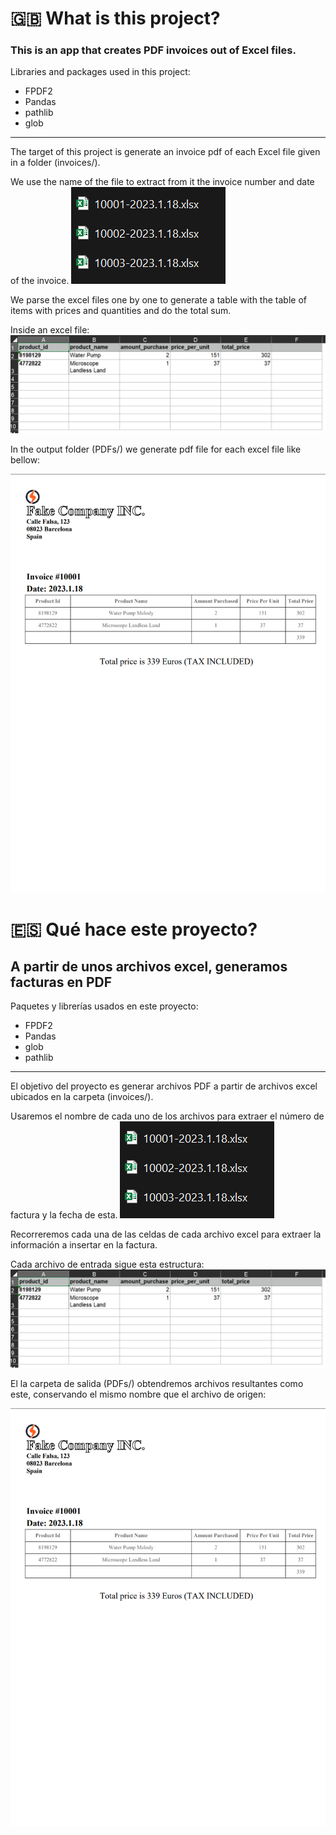 # :uk: What is this project?
### This is an app that creates PDF invoices out of Excel files.


Libraries and packages used in this project:
- FPDF2
- Pandas
- pathlib
- glob

-----------------------

The target of this project is generate an invoice pdf of each Excel file given in a folder (invoices/).


We use the name of the file to extract from it the invoice number and date of the invoice.
![input file example](screenshots/input_files.png "File input example")

We parse the excel files one by one to generate a table with the table of items with prices and quantities and do the 
total sum.

Inside an excel file:
![input file example](screenshots/input.png "File input example")

In the output folder (PDFs/) we generate pdf file for each excel file like bellow:

![input file example](screenshots/output.png "Generated output pdf")


# :es: Qué hace este proyecto?
## A partir de unos archivos excel, generamos facturas en PDF

Paquetes y librerías usados en este proyecto:
- FPDF2
- Pandas
- glob
- pathlib

-----------------------

El objetivo del proyecto es generar archivos PDF a partir de archivos excel ubicados en la carpeta (invoices/).


Usaremos el nombre de cada uno de los archivos para extraer el número de factura y la fecha de esta.
![input file example](screenshots/input_files.png "File input example")

Recorreremos cada una de las celdas de cada archivo excel para extraer la información a insertar en la factura.

Cada archivo de entrada sigue esta estructura:
![input file example](screenshots/input.png "File input example")

El la carpeta de salida (PDFs/) obtendremos archivos resultantes como este, conservando el mismo nombre que el archivo de origen:

![input file example](screenshots/output.png "Generated output pdf")
